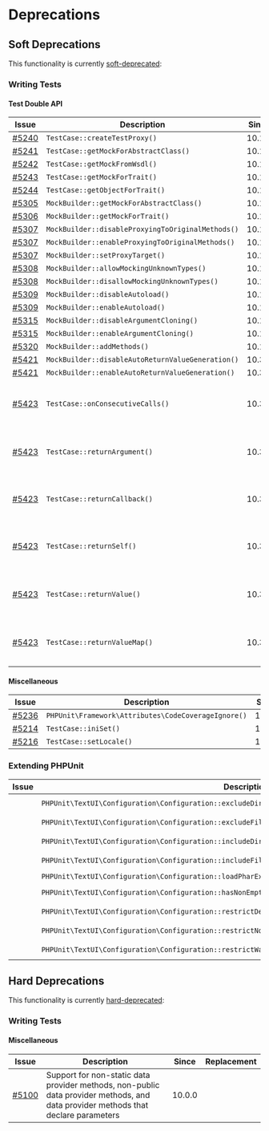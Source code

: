 # Deprecations

## Soft Deprecations

This functionality is currently [soft-deprecated](https://phpunit.de/backward-compatibility.html#soft-deprecation):

### Writing Tests

#### Test Double API

| Issue                                                             | Description                                       | Since  | Replacement                                                                             |
|-------------------------------------------------------------------|---------------------------------------------------|--------|-----------------------------------------------------------------------------------------|
| [#5240](https://github.com/sebastianbergmann/phpunit/issues/5240) | `TestCase::createTestProxy()`                     | 10.1.0 |                                                                                         |
| [#5241](https://github.com/sebastianbergmann/phpunit/issues/5241) | `TestCase::getMockForAbstractClass()`             | 10.1.0 |                                                                                         |
| [#5242](https://github.com/sebastianbergmann/phpunit/issues/5242) | `TestCase::getMockFromWsdl()`                     | 10.1.0 |                                                                                         |
| [#5243](https://github.com/sebastianbergmann/phpunit/issues/5243) | `TestCase::getMockForTrait()`                     | 10.1.0 |                                                                                         |
| [#5244](https://github.com/sebastianbergmann/phpunit/issues/5244) | `TestCase::getObjectForTrait()`                   | 10.1.0 |                                                                                         |
| [#5305](https://github.com/sebastianbergmann/phpunit/issues/5305) | `MockBuilder::getMockForAbstractClass()`          | 10.1.0 |                                                                                         |
| [#5306](https://github.com/sebastianbergmann/phpunit/issues/5306) | `MockBuilder::getMockForTrait()`                  | 10.1.0 |                                                                                         |
| [#5307](https://github.com/sebastianbergmann/phpunit/issues/5307) | `MockBuilder::disableProxyingToOriginalMethods()` | 10.1.0 |                                                                                         |
| [#5307](https://github.com/sebastianbergmann/phpunit/issues/5307) | `MockBuilder::enableProxyingToOriginalMethods()`  | 10.1.0 |                                                                                         |
| [#5307](https://github.com/sebastianbergmann/phpunit/issues/5307) | `MockBuilder::setProxyTarget()`                   | 10.1.0 |                                                                                         |
| [#5308](https://github.com/sebastianbergmann/phpunit/issues/5308) | `MockBuilder::allowMockingUnknownTypes()`         | 10.1.0 |                                                                                         |
| [#5308](https://github.com/sebastianbergmann/phpunit/issues/5308) | `MockBuilder::disallowMockingUnknownTypes()`      | 10.1.0 |                                                                                         |
| [#5309](https://github.com/sebastianbergmann/phpunit/issues/5309) | `MockBuilder::disableAutoload()`                  | 10.1.0 |                                                                                         |
| [#5309](https://github.com/sebastianbergmann/phpunit/issues/5309) | `MockBuilder::enableAutoload()`                   | 10.1.0 |                                                                                         |
| [#5315](https://github.com/sebastianbergmann/phpunit/issues/5315) | `MockBuilder::disableArgumentCloning()`           | 10.1.0 |                                                                                         |
| [#5315](https://github.com/sebastianbergmann/phpunit/issues/5315) | `MockBuilder::enableArgumentCloning()`            | 10.1.0 |                                                                                         |
| [#5320](https://github.com/sebastianbergmann/phpunit/issues/5320) | `MockBuilder::addMethods()`                       | 10.1.0 |                                                                                         |
| [#5421](https://github.com/sebastianbergmann/phpunit/issues/5421) | `MockBuilder::disableAutoReturnValueGeneration()` | 10.3.0 |                                                                                         |
| [#5421](https://github.com/sebastianbergmann/phpunit/issues/5421) | `MockBuilder::enableAutoReturnValueGeneration()`  | 10.3.0 |                                                                                         |
| [#5423](https://github.com/sebastianbergmann/phpunit/issues/5423) | `TestCase::onConsecutiveCalls()`                  | 10.3.0 | Use `$double->willReturn()` instead of `$double->will($this->onConsecutiveCalls())`     |
| [#5423](https://github.com/sebastianbergmann/phpunit/issues/5423) | `TestCase::returnArgument()`                      | 10.3.0 | Use `$double->willReturnArgument()` instead of `$double->will($this->returnArgument())` |
| [#5423](https://github.com/sebastianbergmann/phpunit/issues/5423) | `TestCase::returnCallback()`                      | 10.3.0 | Use `$double->willReturnCallback()` instead of `$double->will($this->returnCallback())` |
| [#5423](https://github.com/sebastianbergmann/phpunit/issues/5423) | `TestCase::returnSelf()`                          | 10.3.0 | Use `$double->willReturnSelf()` instead of `$double->will($this->returnSelf())`         |
| [#5423](https://github.com/sebastianbergmann/phpunit/issues/5423) | `TestCase::returnValue()`                         | 10.3.0 | Use `$double->willReturn()` instead of `$double->will($this->returnValue())`            |
| [#5423](https://github.com/sebastianbergmann/phpunit/issues/5423) | `TestCase::returnValueMap()`                      | 10.3.0 | Use `$double->willReturnMap()` instead of `$double->will($this->returnValueMap())`      |

#### Miscellaneous

| Issue                                                             | Description                                         | Since  | Replacement |
|-------------------------------------------------------------------|-----------------------------------------------------|--------|-------------|
| [#5236](https://github.com/sebastianbergmann/phpunit/issues/5236) | `PHPUnit\Framework\Attributes\CodeCoverageIgnore()` | 10.1.0 |             |
| [#5214](https://github.com/sebastianbergmann/phpunit/issues/5214) | `TestCase::iniSet()`                                | 10.3.0 |             |
| [#5216](https://github.com/sebastianbergmann/phpunit/issues/5216) | `TestCase::setLocale()`                             | 10.3.0 |             |

### Extending PHPUnit

| Issue | Description                                                                                            | Since  | Replacement                                                                    |
|-------|--------------------------------------------------------------------------------------------------------|--------|--------------------------------------------------------------------------------|
|       | `PHPUnit\TextUI\Configuration\Configuration::excludeDirectories()`                                     | 10.2.0 | `PHPUnit\TextUI\Configuration\Configuration::source()->excludeDirectories()`   |
|       | `PHPUnit\TextUI\Configuration\Configuration::excludeFiles()`                                           | 10.2.0 | `PHPUnit\TextUI\Configuration\Configuration::source()->excludeFiles()`         |
|       | `PHPUnit\TextUI\Configuration\Configuration::includeDirectories()`                                     | 10.2.0 | `PHPUnit\TextUI\Configuration\Configuration::source()->includeDirectories()`   |
|       | `PHPUnit\TextUI\Configuration\Configuration::includeFiles()`                                           | 10.2.0 | `PHPUnit\TextUI\Configuration\Configuration::source()->includeFiles()`         |
|       | `PHPUnit\TextUI\Configuration\Configuration::loadPharExtensions()`                                     | 10.2.0 | `PHPUnit\TextUI\Configuration\Configuration::noExtensions()`                   |
|       | `PHPUnit\TextUI\Configuration\Configuration::hasNonEmptyListOfFilesToBeIncludedInCodeCoverageReport()` | 10.2.0 | `PHPUnit\TextUI\Configuration\Configuration::source()->notEmpty()`             |
|       | `PHPUnit\TextUI\Configuration\Configuration::restrictDeprecations()`                                   | 10.2.0 | `PHPUnit\TextUI\Configuration\Configuration::source()->restrictDeprecations()` |
|       | `PHPUnit\TextUI\Configuration\Configuration::restrictNotices()`                                        | 10.2.0 | `PHPUnit\TextUI\Configuration\Configuration::source()->restrictNotices()`      |
|       | `PHPUnit\TextUI\Configuration\Configuration::restrictWarnings()`                                       | 10.2.0 | `PHPUnit\TextUI\Configuration\Configuration::source()->restrictWarnings()`     |

## Hard Deprecations

This functionality is currently [hard-deprecated](https://phpunit.de/backward-compatibility.html#hard-deprecation):

### Writing Tests

#### Miscellaneous

| Issue                                                             | Description                                                                                                                       | Since  | Replacement |
|-------------------------------------------------------------------|-----------------------------------------------------------------------------------------------------------------------------------|--------|-------------|
| [#5100](https://github.com/sebastianbergmann/phpunit/issues/5100) | Support for non-static data provider methods, non-public data provider methods, and data provider methods that declare parameters | 10.0.0 |             |
